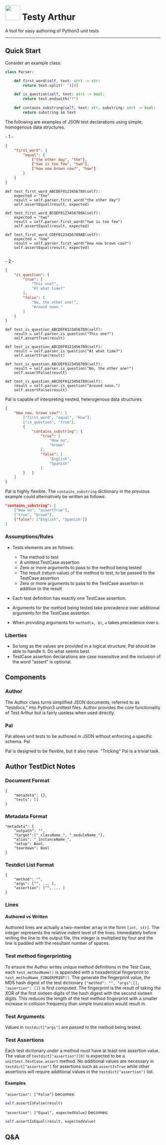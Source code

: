 # <img src="https://i.etsystatic.com/21347555/r/il/46f2ba/2750468715/il_fullxfull.2750468715_e06r.jpg" width="48" /> Testy Arthur 

A tool for easy authoring of Python3 unit tests

---

## Quick Start
Consider an example class:
```py
class Parser:

    def first_word(self, text: str) -> str:
        return text.split(" ")[0]

    def is_question(self, text: str) -> bool:
        return text.endswith("?")

    def contains_substring(self, text: str, substring: str) -> bool:
        return substring in text
```

The following are examples of JSON test declarations using simple, homogenous data structures.

\- 1 -

```JSON
{
    "first_word": {
        "equal": {
            ["the other day", "the"],
            ["two is too few", "two"],
            ["how now brown cow?", "how"]
        }
    }
}
```

```PY
def test_first_word_ABCDEF0123456789(self):
    expected = "the"
    result = self.parser.first_word("the other day")
    self.assertEqual(result, expected)

def test_first_word_BCDEF0123456789A(self):
    expected = "two"
    result = self.parser.first_word("two is too few")
    self.assertEqual(result, expected)
    
def test_first_word_CDEF0123456789AB(self):
    expected = "how"
    result = self.parser.first_word("how now brown cow?")
    self.assertEqual(result, expected)
    
```

\- 2 -

```JSON
{
    "is_question": {
        "true": [
            "This one?",
            "At what time?"
        ],
        "false": [
            "No, the other one!",
            "Around noon."
        ]
    }
}
```

```PY
def test_is_question_ABCDEF0123456789(self):
    result = self.parser.is_question("This one?")
    self.assertTrue(result)

def test_is_question_ABCDEF0123456789(self):
    result = self.parser.is_question("At what time?")
    self.assertTrue(result)

def test_is_question_ABCDEF0123456789(self):
    result = self.parser.is_question("No, the other one!")
    self.assertFalse(result)

def test_is_question_ABCDEF0123456789(self):
    result = self.parser.is_question("Around noon.")
    self.assertFalse(result)

```

Pal is capable of interpreting nested, heterogenous data structures.

```JSON
{
    "How now, brown cow?": [
        ["first_word", "equal", "How"],
        ["is_question", "true"],
        {
            "contains_substring": {
                "true": [
                    "How no",
                    "brown"
                ],
                "false": [
                    "English",
                    "Spanish"
                ]
        }   }
    ]
}
```

Pal is highly flexible. The `contains_substring` dictionary in the previous example could alternatively be written as follows:

```JSON
"contains_substring": [
    ["How no", "assertTrue"],
    ["true", "brown"],
    {"false": ["English", "Spanish"]}
]
```

### Assumptions/Rules

* Tests elements are as follows:
  * The method to test
  * A unittest.TestCase assertion
  * Zero or more arguments to pass to the method being tested
  * The result (return value) of the method to test, to be passed to the TestCase assertion
  * Zero or more arguments to pass to the TestCase assertion in addition to the result

* Each test definition has exactly one TestCase assertion.
* Arguments for the method being tested take precedence over additional arguments for the TestCase assertion.
* When providing arguments for `method(a, b)`, `a` takes precedence over `b`.

### Liberties

* So long as the values are provided in a logical structure, Pal should be able to handle it. Do what seems best.
* TestCase assertion declarations are case insensitive and the inclusion of the word "assert" is optional.




###

## Components

### Author

The Author class turns simplified JSON documents, referred to as "testdocs," into Python3 unittest files. Author provides the core functionality of Test Arthur but is fairly useless when used directly.

### Pal

Pal allows unit tests to be authored in JSON without enforcing a specific schema. Pal 

Pal is designed to be flexible, but it also naive. "Tricking" Pal is a trivial task.  

## Author TestDict Notes

### Document Format

```
{
    "metadata": {},
    "tests": []
}
```

### Metadata Format

```
"metadata": {
    "outpath": "",
    "target":["_className_", "_moduleName_"],
    "alias": "_instanceName_",
    "setup": Bool,
    "teardown": Bool
}
```

### Testdict List Format

```
{
    "method": "",
    "args": ["", ... ],
    "assertion": ["", ... ]
}
```

### Lines

#### Authored vs Written

Authored lines are actually a two-member array in the form `[int, str]`. The integer represents the relative indent level of the lines. Immediately before writing the line to the output file, this integer is multiplied by four and the line is padded with the resultant number of spaces.

### Test method fingerprinting

To ensure the Author writes unique method definitions in the Test Case, each `test_methodName()` is appended with a hexademical fingerprint to `test_methodName_FINGERPRINT()`. The generate the fingerprint value, the MD5 hash digest of the test dictionary `{"method": "", "args":[], "assertion": []}` is first computed. The fingerprint is the result of taking the XOR of the first sixteen digits of the hash digest with the second sixteen digits. This reduces the length of the test method fingerprint with a smaller increase in collision frequency than simple truncation would result in.

### Test Arguments

Values in `testdict["args"]` are passed to the method being tested.

### Test Assertions

Each test dictionary under a method must have at least one assertion value. The value of `testdict["assertion"][0]` is expected to be a `unittest.TestCase.assert` method. No additional values are necessary in `testdict["assertion"]` for assertions such as `assertIsTrue` while other assertions will require additional values in the `testdict["assertion"]` list.

#### Examples

`"assertion": ["False"]` becomes:

```py
self.assertIsFalse(result)
```

`"assertion": ["Equal", expectedValue]` becomes:

```py
self.assertIsEqual(result, expectedValue)
```

## Q&A
